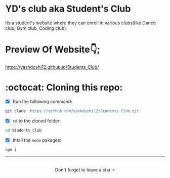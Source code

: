 # YD's club aka Student's Club
Its a student's website where they can enroll in various clubs(like Dance club, Gym club, Coding club).

# Preview Of Website👇;
https://yashdoshi12.github.io/Students_Club/

# :octocat: Cloning this repo:
- [x] Run the following command:
```bash 
git clone 'https://github.com/yashdoshi12/Students_Club.git' 
```
- [x] `cd` to the cloned folder:
```bash 
cd Students_Club
```
- [x] Intall the `node` pakages:
```bash 
npm i
```

<hr />
<br />

<div align="center">Don't forget to leave a star ⭐️</div>

